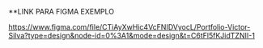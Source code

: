 **LINK PARA FIGMA EXEMPLO

https://www.figma.com/file/CTiAyXwHic4VcFNIDVyocL/Portfolio-Victor-Silva?type=design&node-id=0%3A1&mode=design&t=C6tFl5fKJidTZNII-1
